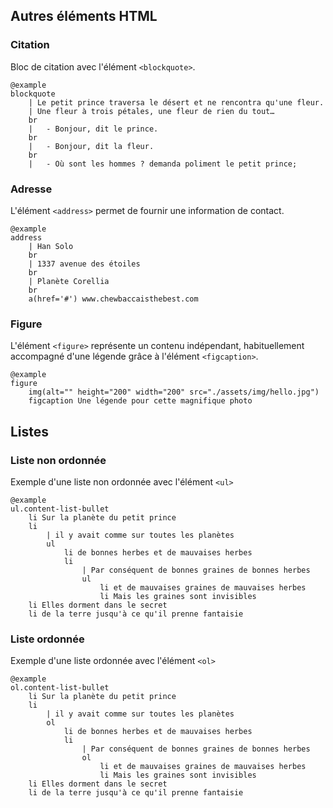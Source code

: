 ## Autres éléments HTML

### Citation

Bloc de citation avec l'élément `<blockquote>`.

    @example
    blockquote
        | Le petit prince traversa le désert et ne rencontra qu'une fleur.
        | Une fleur à trois pétales, une fleur de rien du tout…
        br
        |   - Bonjour, dit le prince.
        br
        |   - Bonjour, dit la fleur.
        br
        |   - Où sont les hommes ? demanda poliment le petit prince;


### Adresse

L'élément `<address>`
permet de fournir une information de contact.

    @example
    address
        | Han Solo
        br
        | 1337 avenue des étoiles
        br
        | Planète Corellia
        br
        a(href='#') www.chewbaccaisthebest.com

### Figure

L'élément `<figure>`
représente un contenu indépendant, habituellement accompagné d'une légende grâce
à l'élément `<figcaption>`.

    @example
    figure
        img(alt="" height="200" width="200" src="./assets/img/hello.jpg")
        figcaption Une légende pour cette magnifique photo

## Listes

### Liste non ordonnée

Exemple d'une liste non ordonnée avec l'élément `<ul>`

    @example
    ul.content-list-bullet
        li Sur la planète du petit prince
        li
            | il y avait comme sur toutes les planètes
            ul
                li de bonnes herbes et de mauvaises herbes
                li
                    | Par conséquent de bonnes graines de bonnes herbes
                    ul
                        li et de mauvaises graines de mauvaises herbes
                        li Mais les graines sont invisibles
        li Elles dorment dans le secret
        li de la terre jusqu'à ce qu'il prenne fantaisie


### Liste ordonnée

Exemple d'une liste ordonnée avec l'élément `<ol>`

    @example
    ol.content-list-bullet
        li Sur la planète du petit prince
        li
            | il y avait comme sur toutes les planètes
            ol
                li de bonnes herbes et de mauvaises herbes
                li
                    | Par conséquent de bonnes graines de bonnes herbes
                    ol
                        li et de mauvaises graines de mauvaises herbes
                        li Mais les graines sont invisibles
        li Elles dorment dans le secret
        li de la terre jusqu'à ce qu'il prenne fantaisie
